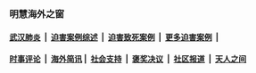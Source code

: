 
### 明慧海外之窗

####  [武汉肺炎](indexes/365.md?t=05171100) &nbsp;|&nbsp;  [迫害案例综述](indexes/328.md?t=05171100) &nbsp;|&nbsp; [迫害致死案例](indexes/277.md?t=05171100)  &nbsp;|&nbsp; [更多迫害案例](indexes/81.md?t=05171100)  &nbsp;|&nbsp; 
####  [时事评论](indexes/19.md?t=05171100) &nbsp;|&nbsp; [海外简讯](indexes/245.md?t=05171100)&nbsp;|&nbsp;  [社会支持](indexes/140.md?t=05171100) &nbsp;|&nbsp; [褒奖决议](indexes/282.md?t=05171100) &nbsp;|&nbsp; [社区报道](indexes/91.md?t=05171100)  &nbsp;|&nbsp; [天人之间](indexes/78.md?t=05171100) 

